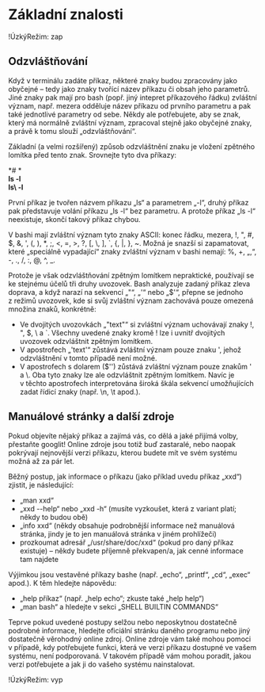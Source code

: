 <!--

Linux Kniha kouzel, dodatek Základní znalosti
Copyright (c) 2020 Singularis <singularis@volny.cz>

Toto dílo je dílem svobodné kultury; můžete ho šířit a modifikovat pod
podmínkami licence Creative Commons Attribution-ShareAlike 4.0 International
vydané neziskovou organizací Creative Commons. Text licence je přiložený
k tomuto projektu nebo ho můžete najít na webové adrese:

https://creativecommons.org/licenses/by-sa/4.0/

-->

# Základní znalosti

!ÚzkýRežim: zap

## Odzvláštňování

Když v terminálu zadáte příkaz, některé znaky budou zpracovány jako obyčejné
– tedy jako znaky tvořící název příkazu či obsah jeho parametrů. Jiné znaky
pak mají pro bash (popř. jiný intepret příkazového řádku) zvláštní význam,
např. mezera odděluje název příkazu od prvního parametru a pak také
jednotlivé parametry od sebe. Někdy ale potřebujete, aby se znak, který má normálně
zvláštní význam, zpracoval stejně jako obyčejné znaky, a právě k tomu
slouží „odzvláštňování“.

Základní (a velmi rozšířený) způsob odzvláštnění znaku je vložení zpětného lomítka
před tento znak. Srovnejte tyto dva příkazy:

*# *<br>
**ls -l**<br>
**ls\\ -l**

První příkaz je tvořen názvem příkazu „ls“ a parametrem „-l“, druhý příkaz pak
představuje volání příkazu „ls -l“ bez parametru. A protože příkaz „ls -l“ neexistuje,
skončí takový příkaz chybou.

V bashi mají zvláštní význam tyto znaky ASCII: konec řádku, mezera, !, ", #, $, &amp;, ',
(, ), \*, ;, &lt;, =, &gt;, ?, [, \\, ], \`, {, \|, }, ~. Možná je snazší si zapamatovat,
které „speciálně vypadající“ znaky zvláštní význam v bashi nemají: %, +, „,“, -, ., /, :, @, ^, \_.

Protože je však odzvláštňování zpětným lomítkem nepraktické, používají se ke stejnému
účelů tři druhy uvozovek. Bash analyzuje zadaný příkaz zleva doprava, a když narazí
na sekvencí „"“, „'“ nebo „$'“, přepne se jednoho z režimů uvozovek, kde si svůj zvláštní
význam zachovává pouze omezená množina znaků, konkrétně:

* Ve dvojitých uvozovkách „"text"“ si zvláštní význam uchovávají znaky !, ", $, \\ a \`. Všechny uvedené znaky kromě ! lze i uvnitř dvojitých uvozovek odzvláštnit zpětným lomítkem.
* V apostrofech „'text'“ zůstává zvláštní význam pouze znaku ', jehož odzvláštnění v tomto případě není možné.
* V apostrofech s dolarem ($'') zůstává zvláštní význam pouze znakům ' a \\. Oba tyto znaky lze ale odzvláštnit zpětným lomítkem. Navíc je v těchto apostrofech interpretována široká škála sekvencí umožňujících zadat řídicí znaky (např. \\n, \\t apod.).

## Manuálové stránky a další zdroje

Pokud objevíte nějaký příkaz a zajímá vás, co dělá a jaké přijímá volby,
přestaňte googlit! Online zdroje jsou totiž buď zastaralé, nebo naopak pokrývají nejnovější
verzi příkazu, kterou budete mít ve svém systému možná až za pár let.

Běžný postup, jak informace o příkazu (jako příklad uvedu příkaz „xxd“) zjistit, je následující:

* „man xxd“
* „xxd \-\-help“ nebo „xxd -h“ (musíte vyzkoušet, která z variant platí; někdy to budou obě)
* „info xxd“ (někdy obsahuje podrobnější informace než manuálová stránka, jindy je to jen manuálová stránka v jiném prohlížeči)
* prozkoumat adresář „/usr/share/doc/xxd“ (pokud pro daný příkaz existuje) – někdy budete příjemně překvapen/a, jak cenné informace tam najdete

Výjimkou jsou vestavěné příkazy bashe (např. „echo“, „printf“, „cd“, „exec“ apod.).
K těm hledejte nápovědu:

* „help příkaz“ (např. „help echo“; zkuste také „help help“)
* „man bash“ a hledejte v sekci „SHELL BUILTIN COMMANDS“

Teprve pokud uvedené postupy selžou nebo neposkytnou dostatečně podrobné informace,
hledejte oficiální stránku daného programu nebo jiný dostatečně věrohodný online zdroj.
Online zdroje vám také mohou pomoci v případě, kdy potřebujete funkci, která ve verzi
příkazu dostupné ve vašem systému, není podporovaná. V takovém případě vám mohou poradit,
jakou verzi potřebujete a jak ji do vašeho systému nainstalovat.

!ÚzkýRežim: vyp
